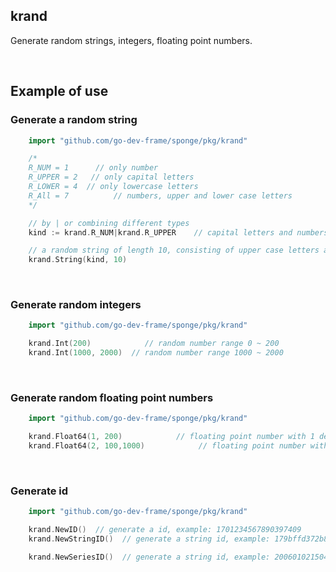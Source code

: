 ## krand

Generate random strings, integers, floating point numbers.

<br>

## Example of use

### Generate a random string

```go
    import "github.com/go-dev-frame/sponge/pkg/krand"

    /*
	R_NUM = 1      // only number
	R_UPPER = 2   // only capital letters
	R_LOWER = 4  // only lowercase letters
	R_All = 7	       // numbers, upper and lower case letters
    */

	// by | or combining different types
    kind := krand.R_NUM|krand.R_UPPER    // capital letters and numbers

	// a random string of length 10, consisting of upper case letters and numbers
    krand.String(kind, 10)
```

<br>

### Generate random integers

```go
    import "github.com/go-dev-frame/sponge/pkg/krand"

    krand.Int(200)            // random number range 0 ~ 200
    krand.Int(1000, 2000)  // random number range 1000 ~ 2000
```

<br>

### Generate random floating point numbers

```go
    import "github.com/go-dev-frame/sponge/pkg/krand"

    krand.Float64(1, 200)            // floating point number with 1 decimal point, range 0~200
    krand.Float64(2, 100,1000)            // floating point number with 2 decimal places, range 100~1000
```

<br>

### Generate id

```go
    import "github.com/go-dev-frame/sponge/pkg/krand"

    krand.NewID()  // generate a id, example: 1701234567890397409
    krand.NewStringID()  // generate a string id, example: 179bffd372b8e8e1

    krand.NewSeriesID()  // generate a string id, example: 20060102150405000000123456
```

